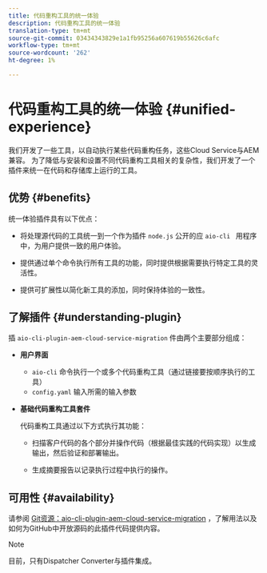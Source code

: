 ```yaml
---
title: 代码重构工具的统一体验
description: 代码重构工具的统一体验
translation-type: tm+mt
source-git-commit: 03434343829e1a1fb95256a607619b55626c6afc
workflow-type: tm+mt
source-wordcount: '262'
ht-degree: 1%

---
```



# 代码重构工具的统一体验 {#unified-experience}

我们开发了一些工具，以自动执行某些代码重构任务，这些Cloud Service与AEM兼容。 为了降低与安装和设置不同代码重构工具相关的复杂性，我们开发了一个插件来统一在代码和存储库上运行的工具。

## 优势 {#benefits}

统一体验插件具有以下优点：

* 将处理源代码的工具统一到一个作为插件 `node.js` 公开的应 `aio-cli ` 用程序中，为用户提供一致的用户体验。

* 提供通过单个命令执行所有工具的功能，同时提供根据需要执行特定工具的灵活性。

* 提供可扩展性以简化新工具的添加，同时保持体验的一致性。

## 了解插件 {#understanding-plugin}

插 `aio-cli-plugin-aem-cloud-service-migration` 件由两个主要部分组成：

* **用户界面**

   * `aio-cli` 命令执行一个或多个代码重构工具（通过链接要按顺序执行的工具）
   * `config.yaml` 输入所需的输入参数

* **基础代码重构工具套件**

   代码重构工具通过以下方式执行其功能：

   * 扫描客户代码的各个部分并操作代码（根据最佳实践的代码实现）以生成输出，然后验证和部署输出。

   * 生成摘要报告以记录执行过程中执行的操作。

## 可用性 {#availability}

请参阅 [Git资源：aio-cli-plugin-aem-cloud-service-migration](https://github.com/adobe/aio-cli-plugin-aem-cloud-service-migration) ，了解用法以及如何为GitHub中开放源码的此插件代码提供内容。

>[!NOTE]
>目前，只有Dispatcher Converter与插件集成。
